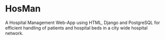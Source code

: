 # HosMan
A Hospital Management Web-App using HTML, Django and PostgreSQL for efficient handling of patients and hospital beds in a city wide hospital network. 
